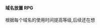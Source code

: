<!--
 * @Author: nzgw
 * @Date: 2024-11-24 20:25:04
 * @LastEditors: nzgw
 * @LastEditTime: 2024-11-24 21:26:32
 * @FilePath: \DomainTimeRPG\README.md
 * @Description:
 *
 * Copyright (c) 2024 by ${git_name_email}, All Rights Reserved.
-->

#### 域名放置 RPG

根据每个域名的使用时间提高等级,后续还在想
